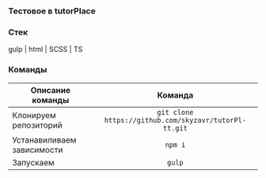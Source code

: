### Тестовое в tutorPlace

### Стек

gulp | html | SCSS | TS

### Команды

| Описание команды                               |      Команда       |
| ----------------------------------------- | :----------------: |
| Клонируем репозиторий| `git clone https://github.com/skyzavr/tutorPl-tt.git` |
| Устанавиливаем зависимости |`npm i`|
| Запускаем   |`gulp`|
